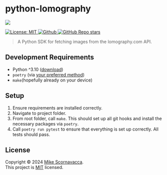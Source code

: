 <h1 align="left">python-lomography</h1>

<p align="left">
  <img src="https://cdn.www.lomography.com/assets/api/logo-ac310f0ef22df1894e433d8e6404fac73101518e2a8bc2320a15b91457d8de05.png" />
</p>
<p>
  <a href="https://github.com/scornz/python-lomography/blob/main/LICENSE" target="_blank">
    <img alt="License: MIT" src="https://img.shields.io/badge/License-MIT-yellow.svg" />
  </a>
  <a href="https://github.com/scornz" target="_blank">
    <img alt="Github" src="https://img.shields.io/badge/GitHub-@scornz-blue.svg" />
  </a>
  <a href="https://github.com/scornz" target="_blank">
    <img alt="GitHub Repo stars" src="https://img.shields.io/github/stars/scornz/python-lomography">
  </a>
</p>

> A Python SDK for fetching images from the lomography.com API.

## Development Requirements

- Python ^3.10 ([download](https://www.python.org/downloads/))
- `poetry` (via [your preferred method](https://python-poetry.org/docs/))
- `make`(hopefully already on your device)

## Setup

1.  Ensure requirements are installed correctly.
2.  Navigate to project folder.
3.  From root folder, call `make`. This should set up all git hooks and install the necessary packages via `poetry`.
4.  Call `poetry run pytest` to ensure that everything is set up correctly. All tests should pass.

## License

Copyright © 2024 [Mike Scornavacca](https://github.com/scornz).<br />
This project is [MIT](https://github.com/scornz/python-lomography/blob/main/LICENSE) licensed.
